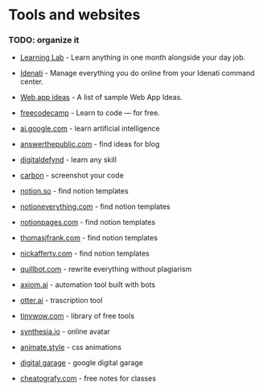 # Tools and websites


### TODO: organize it

- [Learning Lab](https://learn.uno/) - Learn anything in one month alongside your day job.
- [Idenati](https://idenati.com/about) - Manage everything you do online from your Idenati command center.
- [Web app ideas](https://flaviocopes.com/sample-app-ideas/) - A list of sample Web App Ideas.
- [freecodecamp](https://www.freecodecamp.org/) - Learn to code — for free.
- [ai.google.com](ai.google.com) - learn artificial intelligence
- [answerthepublic.com](answerthepublic.com) - find ideas for blog
- [digitaldefynd](digitaldefynd.com) - learn any skill
- [carbon](carbon.com) - screenshot your code
- [notion.so](notion.so) - find notion templates


- [notioneverything.com](notioneverything.com) - find notion templates
- [notionpages.com](notionpages.com) - find notion templates
- [thomasjfrank.com](thomasjfrank.com) - find notion templates
- [nickafferty.com](nickafferty.com) - find notion templates
- [quillbot.com](quillbot.com) - rewrite everything without plagiarism
- [axiom.ai](axiom.ai) - automation tool built with bots
- [otter.ai](otter.ai) - trascription tool

- [tinywow.com](tinywow.com) - library of free tools
- [synthesia.io](synthesia.io) - online avatar
- [animate.style](animate.style) - css animations
- [digital garage](https://learndigital.withgoogle.com/digitalgarage/) - google digital garage
- [cheatografy.com](cheatografy.com) - free notes for classes

